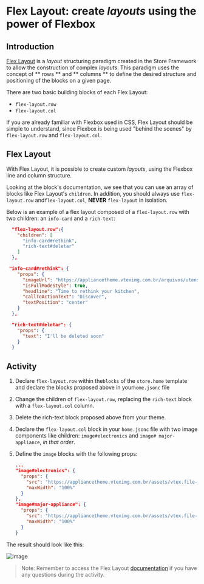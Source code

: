 # Flex Layout: create _layouts_ using the power of Flexbox

## Introduction

[Flex Layout](https://developers.vtex.com/docs/vtex-flex-layout#flex-layout) is a _layout_ structuring paradigm created in the Store Framework to allow the construction of complex _layouts_. This paradigm uses the concept of ** rows ** and ** columns ** to define the desired structure and positioning of the blocks on a given page.

There are two basic building blocks of each Flex Layout:

- `flex-layout.row`
- `flex-layout.col`

If you are already familiar with Flexbox used in CSS, Flex Layout should be simple to understand, since Flexbox is being used "behind the scenes" by `flex-layout.row` and `flex-layout.col`.

## Flex Layout

With Flex Layout, it is possible to create custom _layouts_, using the Flexbox line and column structure.

Looking at the block's documentation, we see that you can use an array of blocks like Flex Layout's `children`. In addition, you should always use `flex-layout.row` and`flex-layout.col`, **NEVER** `flex-layout` in isolation.

Below is an example of a flex layout composed of a `flex-layout.row` with two children: an `info-card` and a `rich-text`:

```json
  "flex-layout.row":{
    "children": [
      "info-card#rethink",
      "rich-text#deletar"
    ]
  },

 "info-card#rethink": {
    "props": {
      "imageUrl": "https://appliancetheme.vteximg.com.br/arquivos/utensilios-cozinha-min.png",
      "isFullModeStyle": true,
      "headline": "Time to rethink your kitchen",
      "callToActionText": "Discover",
      "textPosition": "center"
    }
  },

  "rich-text#deletar": {
    "props": {
      "text": "I'll be deleted soon"
    }
  }
```

## Activity

1. Declare `flex-layout.row` within the`blocks` of the `store.home` template and declare the blocks proposed above in your`home.jsonc` file
2. Change the children of `flex-layout.row`, replacing the `rich-text` block with a `flex-layout.col` column.
3. Delete the rich-text block proposed above from your theme.
4. Declare the `flex-layout.col` block in your `home.jsonc` file with two image components like children: `image#electronics` and `image# major-appliance`, _in that order_.
5. Define the `image` blocks with the following props:

   ```json
   ...
   "image#electronics": {
     "props": {
       "src": "https://appliancetheme.vteximg.com.br/assets/vtex.file-manager-graphql/images/electronics_banner___25d69b49f8224b369375e68513b4d593.png",
       "maxWidth": "100%"
     }
   },
   "image#major-appliance": {
     "props": {
       "src": "https://appliancetheme.vteximg.com.br/assets/vtex.file-manager-graphql/images/major_appliance_banner___bb10093866a127345ddfbcca3efa5022.png",
       "maxWidth": "100%"
     }
   }
   ```

The result should look like this:

![image](https://user-images.githubusercontent.com/12139385/70185681-0c5ed300-16c9-11ea-9260-b88179b508f2.png)

> Note: Remember to access the Flex Layout [documentation](https://developers.vtex.com/docs/vtex-flex-layout#flex-layout) if you have any questions during the activity.
